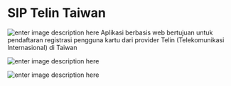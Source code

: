 # SIP Telin Taiwan

![enter image description here](https://media-exp1.licdn.com/dms/image/C5622AQGbklnJs_qlVQ/feedshare-shrink_2048_1536/0/1628791493307?e=1633564800&v=beta&t=jt3nhXGhSj5PwxF-8WTX8RGYQ90Ssilb5CyILNRlR_4)
Aplikasi berbasis web bertujuan untuk pendaftaran registrasi pengguna kartu dari provider Telin (Telekomunikasi Internasional) di Taiwan

![enter image description here](https://media-exp1.licdn.com/dms/image/C5622AQGdLuXCTcOpZA/feedshare-shrink_2048_1536/0/1628791493319?e=1633564800&v=beta&t=V-8cDfwEaz5HP6yiUCiwqv6jYJvrXWO78KgLHwP-BJU)

![enter image description here](https://media-exp1.licdn.com/dms/image/C5622AQHq9y-mKxK5og/feedshare-shrink_2048_1536/0/1628791493360?e=1633564800&v=beta&t=B8FQsMSOgwmZQNVeyzapFV52rcRO5T-GOJ2NQRYlIG4)
